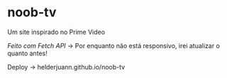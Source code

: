 # noob-tv

Um site inspirado no Prime Video

*Feito com Fetch API* -> Por enquanto não está responsivo, irei atualizar o quanto antes!

Deploy -> helderjuann.github.io/noob-tv

